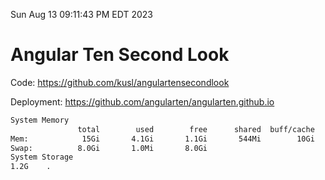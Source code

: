 Sun Aug 13 09:11:43 PM EDT 2023

# Angular Ten Second Look

Code: https://github.com/kusl/angulartensecondlook

Deployment: https://github.com/angularten/angularten.github.io

```bash
System Memory
               total        used        free      shared  buff/cache   available
Mem:            15Gi       4.1Gi       1.1Gi       544Mi        10Gi        10Gi
Swap:          8.0Gi       1.0Mi       8.0Gi
System Storage
1.2G	.
```
```bash
